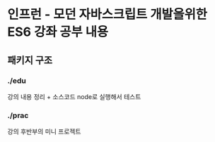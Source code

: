 # 인프런 - 모던 자바스크립트 개발을위한 ES6 강좌 공부 내용

## 패키지 구조

### ./edu

강의 내용 정리 + 소스코드
node로 실행해서 테스트

### ./prac

강의 후반부의 미니 프로젝트
